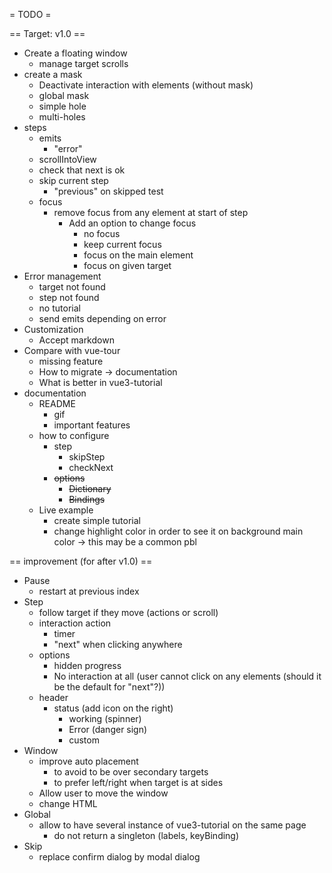 = TODO =

== Target: v1.0 ==

* Create a floating window
    * manage target scrolls
* create a mask
    * Deactivate interaction with elements (without mask)
    * global mask
    * simple hole
    * multi-holes
* steps
    * emits
        * "error"
    * scrollIntoView
    * check that next is ok
    * skip current step
        * "previous" on skipped test
    * focus
        * remove focus from any element at start of step
            * Add an option to change focus
                * no focus
                * keep current focus
                * focus on the main element
                * focus on given target
* Error management
    * target not found
    * step not found
    * no tutorial
    * send emits depending on error
* Customization
    * Accept markdown
* Compare with vue-tour
    * missing feature
    * How to migrate → documentation
    * What is better in vue3-tutorial
* documentation
    * README
        * gif
        * important features
    * how to configure
        * step
            * skipStep
            * checkNext
        * ~~options~~
            * ~~Dictionary~~
            * ~~Bindings~~
    * Live example
        * create simple tutorial
        * change highlight color in order to see it on background main color
            → this may be a common pbl

== improvement (for after v1.0) ==

* Pause
    * restart at previous index
* Step
    * follow target if they move (actions or scroll)
    * interaction action
        * timer
        * "next" when clicking anywhere
    * options
        * hidden progress
        * No interaction at all (user cannot click on any elements (should it be the default for "next"?))
    * header
        * status (add icon on the right)
            * working (spinner)
            * Error (danger sign)
            * custom
* Window
    * improve auto placement
        * to avoid to be over secondary targets
        * to prefer left/right when target is at sides
    * Allow user to move the window
    * change HTML
* Global
    * allow to have several instance of vue3-tutorial on the same page
        * do not return a singleton (labels, keyBinding)
* Skip
    * replace confirm dialog by modal dialog
